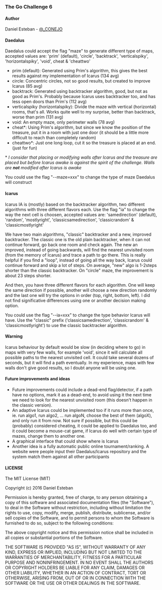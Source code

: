### The Go Challenge 6

#### Author
Daniel Esteban - [@_CONEJO](https://twitter.com/_CONEJO)


#### Daedalus
Daedalus could accept the flag "maze" to generate different type of maps, accepted values are: 'prim' (default), 'circle', 'backtrack', 'verticalspiky', 'horizontalspiky', 'void', cheat & 'cheattwo'

* prim (default): Generated using Prim's algorithm, this gives the best results against my implementation of Icarus (134 avg)
* circle: Concentric circles, not so good results, but created to improve Icarus (85 avg)
* backtrack: Generated using backtracker algorithm, good, but not as good as Prim's. Probably because Icarus uses backtracker too, and has less open doors than Prim's (112 avg)
* verticalspiky (horizontalspiky): Divide the maze with vertical (horizontal) rooms, that's all. Works quite well to my surprise, better than backtrack, worse than prim (131 avg)
* void: An empty maze, only perimeter walls (78 avg)
* cheat*: Using Prim's algorithm, but since we know the position of the treasure, put it in a room with just one door (it should be a little more difficult to reach than completely random)
* cheattwo*: Just one long loop, cut it so the treasure is placed at an end. (just for fun)

\* *I consider that placing or modifying walls after Icarus and the treasure are placed but before Icarus awake is against the spirit of the challenge. Walls are **not** modified after Icarus is awake*

You could use the flag "--maze=xxx" to change the type of maze Daedalus will construct 
 
#### Icarus
Icarus IA is (mostly) based on the backtracker algorithm, two different algorithms with three different flavors each. Use the flag "ia" to change the way the next cell is choosen, accepted values are: 'samedirection' 
(default), 'random', 'mostlyright', 'classicsamedirection', 'classicrandom' & 'classicmostlyright'

We have two main algorithms, "classic" backtracker and a new, improved backtracker. The classic one is the old plain backtracker, when it can not continue forward, go back one room and check again. The new an 
improved, instead of going backwards, will find the nearest unvisited room (from the memory of Icarus) and trace a path to go there. This is really helpful if you find a "loop", instead of going all the way back, 
Icarus could continue forward and skip a lot of steps. On average, "new" algo is 1-2steps shorter than the classic backtracker. On "circle" maze, the improvement is about 23 steps shorter.

And then, you have three different flavors for each algorithm. One will keep the same direction if possible, another will choose a new direction randomly and the last one will try the options in order (top, right, 
bottom, left). I did not find significative differences using one or another decision making option.

You could use the flag "--ia=xxx" to change the type behavior Icarus will have. Use the "classic" prefix ('classicsamedirection', 'classicrandom' & 'classicmostlyright') to use the classic backtracker algorithm.
 
 
#### Warning
Icarus behaviour by default would be slow (in deciding where to go) in maps with very few walls, for example 'void', since it will calculate all possible paths to the nearest unvisited cell. It could take several 
dozens of seconds, but it will find a path eventually. In my experience, maps with few walls don't give good results, so I doubt anyone will be using one.


#### Future improvements and ideas
* Future improvements could include a dead-end flag/detector, if a path have no options, mark it as a dead-end, to avoid using it the next time we need to look for the nearest unvisited room (this doesn't happen in the 
classic version).
* An adaptive Icarus could be implemented too if it runs more than once, ie. run algo1, run algo2, ... run algoN, choose the best of them (algoX), and only run it from now. Not sure if possible, but this 
could be (probably) considered cheating, it could be applied to Daedalus too, and it could become a mouse-cat game, if Icarus do well with certain type of mazes, change them to another one.
* A graphical interface that could show where is Icarus
* Another idea is a fully automatic public online tournament/ranking. A website were people input their Daedalus/Icarus repository and the system match them against all other participants 


#### LICENSE
The MIT License (MIT)

Copyright (c) 2016 Daniel Esteban

Permission is hereby granted, free of charge, to any person obtaining a copy of this software and associated documentation files (the "Software"), to deal in the Software without restriction, including without limitation the rights to use, copy, modify, merge, publish, distribute, sublicense, and/or sell copies of the Software, and to permit persons to whom the Software is furnished to do so, subject to the following conditions:

The above copyright notice and this permission notice shall be included in all copies or substantial portions of the Software.

THE SOFTWARE IS PROVIDED "AS IS", WITHOUT WARRANTY OF ANY KIND, EXPRESS OR IMPLIED, INCLUDING BUT NOT LIMITED TO THE WARRANTIES OF MERCHANTABILITY, FITNESS FOR A PARTICULAR PURPOSE AND NONINFRINGEMENT. IN NO EVENT SHALL THE AUTHORS OR COPYRIGHT HOLDERS BE LIABLE FOR ANY CLAIM, DAMAGES OR OTHER LIABILITY, WHETHER IN AN ACTION OF CONTRACT, TORT OR OTHERWISE, ARISING FROM, OUT OF OR IN CONNECTION WITH THE SOFTWARE OR THE USE OR OTHER DEALINGS IN THE SOFTWARE.



